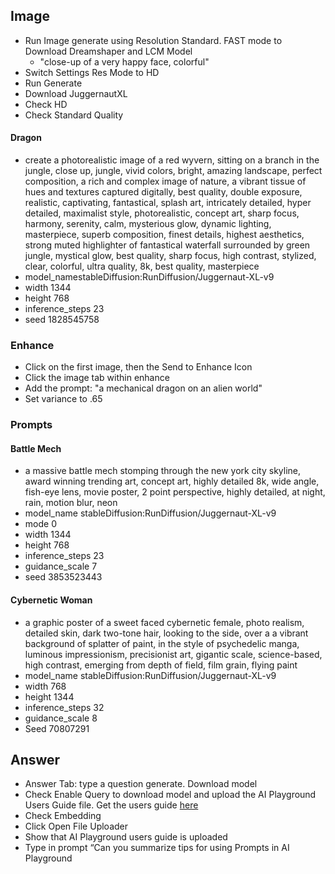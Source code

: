 ## Image

* Run Image generate using Resolution Standard. FAST mode to Download Dreamshaper and LCM Model 
  * "close-up of a very happy face, colorful"
* Switch Settings Res Mode to HD
* Run Generate
* Download JuggernautXL
* Check HD
* Check Standard Quality 

#### Dragon
* create a photorealistic image of a red wyvern, sitting on a branch in the jungle, close up, jungle, vivid colors, bright, amazing landscape, perfect composition, a rich and complex image of nature, a vibrant tissue of hues and textures captured digitally, best quality, double exposure, realistic, captivating, fantastical, splash art, intricately detailed, hyper detailed, maximalist style, photorealistic, concept art, sharp focus, harmony, serenity, calm, mysterious glow, dynamic lighting, masterpiece, superb composition, finest details, highest aesthetics, strong muted highlighter of fantastical waterfall surrounded by green jungle, mystical glow, best quality, sharp focus, high contrast, stylized, clear, colorful, ultra quality, 8k, best quality, masterpiece
* model_namestableDiffusion:RunDiffusion/Juggernaut-XL-v9
* width 1344
* height 768
* inference_steps 23
* seed 1828545758

### Enhance
* Click on the first image, then the Send to Enhance Icon 
* Click the image tab within enhance 
* Add the prompt: "a mechanical dragon on an alien world"
* Set variance to .65

### Prompts

#### Battle Mech
* a massive battle mech stomping through the new york city skyline, award winning trending art, concept art, highly detailed 8k, wide angle, fish-eye lens, movie poster, 2 point perspective, highly detailed, at night, rain, motion blur, neon
 * model_name stableDiffusion:RunDiffusion/Juggernaut-XL-v9
 * mode 0
 * width 1344
 * height 768
 * inference_steps 23
 * guidance_scale 7
 * seed 3853523443

#### Cybernetic Woman
* a graphic poster of a sweet faced cybernetic female, photo realism, detailed skin, dark two-tone hair, looking to the side, over a a vibrant background of splatter of paint, in the style of psychedelic manga, luminous impressionism, precisionist art, gigantic scale, science-based, high contrast, emerging from depth of field, film grain, flying paint
* model_name stableDiffusion:RunDiffusion/Juggernaut-XL-v9
* width 768
* height 1344
* inference_steps 32
* guidance_scale 8
* Seed 70807291

## Answer
* Answer Tab: type a question generate. Download model 
* Check Enable Query to download model and upload the AI Playground Users Guide file. Get the users guide [here](https://github.com/intel/AI-Playground/blob/main/AI%20Playground%20Users%20Guide.pdf)
* Check Embedding 
* Click Open File Uploader 
* Show that AI Playground users guide is uploaded
* Type in prompt “Can you summarize tips for using Prompts in AI Playground
